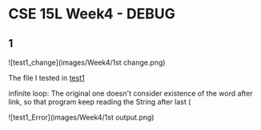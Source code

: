 # CSE 15L Week4 - DEBUG

## 1

![test1_change](images/Week4/1st change.png)

The file I tested in [test1](https://github.com/xiaoxia-xia/markdown-parse/blob/main/test1.md)

infinite loop: The original one doesn't consider existence of the word after link, so that program keep reading the String after last (

![test1_Error](images/Week4/1st output.png)
